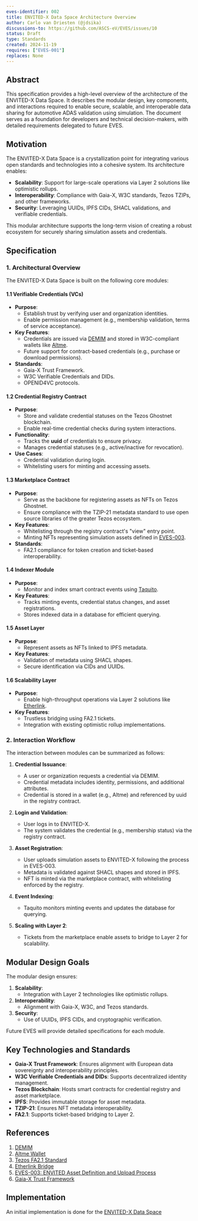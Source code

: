 ```yaml
---
eves-identifier: 002
title: ENVITED-X Data Space Architecture Overview
author: Carlo van Driesten (@jdsika)
discussions-to: https://github.com/ASCS-eV/EVES/issues/10
status: Draft
type: Standards
created: 2024-11-19
requires: ["EVES-001"]
replaces: None
---
```


## Abstract

This specification provides a high-level overview of the architecture of the ENVITED-X Data Space.
It describes the modular design, key components, and interactions required to enable secure, scalable, and interoperable data sharing for automotive ADAS validation using simulation.
The document serves as a foundation for developers and technical decision-makers, with detailed requirements delegated to future EVES.

## Motivation

The ENVITED-X Data Space is a crystallization point for integrating various open standards and technologies into a cohesive system. Its architecture enables:

- **Scalability**: Support for large-scale operations via Layer 2 solutions like optimistic rollups.
- **Interoperability**: Compliance with Gaia-X, W3C standards, Tezos TZIPs, and other frameworks.
- **Security**: Leveraging UUIDs, IPFS CIDs, SHACL validations, and verifiable credentials.

This modular architecture supports the long-term vision of creating a robust ecosystem for securely sharing simulation assets and credentials.

## Specification

### 1. Architectural Overview

The ENVITED-X Data Space is built on the following core modules:

#### 1.1 Verifiable Credentials (VCs)

- **Purpose**:
  - Establish trust by verifying user and organization identities.
  - Enable permission management (e.g., membership validation, terms of service acceptance).
- **Key Features**:
  - Credentials are issued via [DEMIM](https://staging.identity.ascs.digital) and stored in W3C-compliant wallets like [Altme](https://altme.io).
  - Future support for contract-based credentials (e.g., purchase or download permissions).
- **Standards**:
  - Gaia-X Trust Framework.
  - W3C Verifiable Credentials and DIDs.
  - OPENID4VC protocols.

#### 1.2 Credential Registry Contract

- **Purpose**:
  - Store and validate credential statuses on the Tezos Ghostnet blockchain.
  - Enable real-time credential checks during system interactions.
- **Functionality**:
  - Tracks the **uuid** of credentials to ensure privacy.
  - Manages credential statuses (e.g., active/inactive for revocation).
- **Use Cases**:
  - Credential validation during login.
  - Whitelisting users for minting and accessing assets.

#### 1.3 Marketplace Contract

- **Purpose**:
  - Serve as the backbone for registering assets as NFTs on Tezos Ghostnet.
  - Ensure compliance with the TZIP-21 metadata standard to use open source libraries of the greater Tezos ecosystem.
- **Key Features**:
  - Whitelisting through the registry contract's "view" entry point.
  - Minting NFTs representing simulation assets defined in [EVES-003](../EVES-003/eves-003.md).
- **Standards**:
  - FA2.1 compliance for token creation and ticket-based interoperability.

#### 1.4 Indexer Module

- **Purpose**:
  - Monitor and index smart contract events using [Taquito](https://taquito.io/).
- **Key Features**:
  - Tracks minting events, credential status changes, and asset registrations.
  - Stores indexed data in a database for efficient querying.

#### 1.5 Asset Layer

- **Purpose**:
  - Represent assets as NFTs linked to IPFS metadata.
- **Key Features**:
  - Validation of metadata using SHACL shapes.
  - Secure identification via CIDs and UUIDs.

#### 1.6 Scalability Layer

- **Purpose**:
  - Enable high-throughput operations via Layer 2 solutions like [Etherlink](https://www.etherlink.com/).
- **Key Features**:
  - Trustless bridging using FA2.1 tickets.
  - Integration with existing optimistic rollup implementations.

### 2. Interaction Workflow

The interaction between modules can be summarized as follows:

1. **Credential Issuance**:
   - A user or organization requests a credential via DEMIM.
   - Credential metadata includes identity, permissions, and additional attributes.
   - Credential is stored in a wallet (e.g., Altme) and referenced by uuid in the registry contract.

2. **Login and Validation**:
   - User logs in to ENVITED-X.
   - The system validates the credential (e.g., membership status) via the registry contract.

3. **Asset Registration**:
   - User uploads simulation assets to ENVITED-X following the process in EVES-003.
   - Metadata is validated against SHACL shapes and stored in IPFS.
   - NFT is minted via the marketplace contract, with whitelisting enforced by the registry.

4. **Event Indexing**:
   - Taquito monitors minting events and updates the database for querying.

5. **Scaling with Layer 2**:
   - Tickets from the marketplace enable assets to bridge to Layer 2 for scalability.

## Modular Design Goals

The modular design ensures:

1. **Scalability**:
   - Integration with Layer 2 technologies like optimistic rollups.
2. **Interoperability**:
   - Alignment with Gaia-X, W3C, and Tezos standards.
3. **Security**:
   - Use of UUIDs, IPFS CIDs, and cryptographic verification.

Future EVES will provide detailed specifications for each module.

## Key Technologies and Standards

- **Gaia-X Trust Framework**: Ensures alignment with European data sovereignty and interoperability principles.
- **W3C Verifiable Credentials and DIDs**: Supports decentralized identity management.
- **Tezos Blockchain**: Hosts smart contracts for credential registry and asset marketplace.
- **IPFS**: Provides immutable storage for asset metadata.
- **TZIP-21**: Ensures NFT metadata interoperability.
- **FA2.1**: Supports ticket-based bridging to Layer 2.

## References

1. [DEMIM](https://staging.identity.ascs.digital)
2. [Altme Wallet](https://altme.io)
3. [Tezos FA2.1 Standard](https://gitlab.com/tzip/tzip/-/blob/master/proposals/tzip-21/tzip-21.md)
4. [Etherlink Bridge](https://www.etherlinkbridge.com/bridge)
5. [EVES-003: ENVITED Asset Definition and Upload Process](../EVES-003/eves-003.md)
6. [Gaia-X Trust Framework](https://docs.gaia-x.eu/policy-rules-committee/compliance-document/24.11/)

## Implementation

An initial implementation is done for the [ENVITED-X Data Space](https://staging.envited-x.net)
